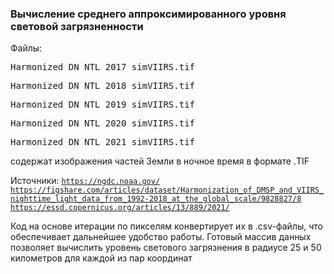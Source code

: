 ### Вычисление среднего аппроксимированного уровня световой загрязненности

Файлы:
<pre>Harmonized_DN_NTL_2017_simVIIRS.tif</pre>
<pre>Harmonized_DN_NTL_2018_simVIIRS.tif</pre>
<pre>Harmonized_DN_NTL_2019_simVIIRS.tif</pre>
<pre>Harmonized_DN_NTL_2020_simVIIRS.tif</pre>
<pre>Harmonized_DN_NTL_2021_simVIIRS.tif</pre>
содержат изображения частей Земли в ночное время в формате .TIF 

Источники:
<code>https://ngdc.noaa.gov/</code> <br>
<code>https://figshare.com/articles/dataset/Harmonization_of_DMSP_and_VIIRS_nighttime_light_data_from_1992-2018_at_the_global_scale/9828827/8</code> <br>
<code>https://essd.copernicus.org/articles/13/889/2021/</code> <br>

Код на основе итерации по пикселям конвертирует их в .csv-файлы, что обеспечивает дальнейшее удобство работы. Готовый массив данных позволяет вычислить уровень светового загрязнения в радиусе 25 и 50 километров для каждой из пар координат

